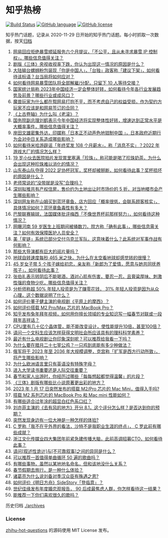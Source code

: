 # 知乎热榜
[![Build Status](https://github.com/ToWeLong/zhihu-hot-questions/workflows/CI/badge.svg)](https://github.com/ToWeLong/zhihu-hot-questions/actions)
[![GitHub language](https://img.shields.io/badge/language-golang-orange.svg)](https://golang.org/)
[![GitHub license](https://img.shields.io/github/license/ToWeLong/zhihu-hot-questions)](https://github.com/ToWeLong/zhihu-hot-questions/blob/main/LICENSE)

知乎热门话题，记录从 2020-11-29 日开始的知乎热门话题。每小时抓取一次数据，按天[归档](./archives)

<!-- BEGIN -->

1. [网易回应拒绝暴雪顺延服务六个月提议，「不公平，且从未寻求暴雪 IP 控制权」，哪些信息值得关注？](https://www.zhihu.com/question/579280712)
1. [剧版《三体》央视收视率下跌，你认为出现这一情况的原因是什么？](https://www.zhihu.com/question/579004187)
1. [大陆输台螺蛳粉包装现「你是中国人」，「台独」政客称「建议下架」，如何看待该标语？台当局将如何应对？](https://www.zhihu.com/question/579032116)
1. [如何看待网易暴雪团队将全部解雇/分配，只留下 10 人等待交接？](https://www.zhihu.com/question/579211961)
1. [国家统计局称 2023年中国经济一定会整体好转，如何看待今年各行业发展趋势及前景？哪些行业或成风口？](https://www.zhihu.com/question/579212171)
1. [魔兽玩家为什么都在帮网易打抱不平，而不考虑自己的权益受损，作为契约方玩家不应该是和网易签订的合同？](https://www.zhihu.com/question/579265241)
1. [《上古卷轴》为什么叫《老滚》？](https://www.zhihu.com/question/32227824)
1. [国务院副总理刘鹤表示今年中国经济将实现整体性好转，增速达到正常水平是大概率事件，哪些信息值得关注？](https://www.zhihu.com/question/579319665)
1. [岸田文雄密集外访，印媒称「日本正不动声色地钳制中国 」，日本政府近期行为会对中日关系造成哪些影响？](https://www.zhihu.com/question/579038621)
1. [如何看待米哈游辟谣「年终奖发 108 个月薪水」，称「消息不实」？2022 年游戏大厂的情况怎么样？](https://www.zhihu.com/question/578259447)
1. [19 岁小伙去医院拍片发现胃里塞满「珍珠」，称可能是喝了珍珠奶茶，为什么会出现这种珍珠难以消化的情况？](https://www.zhihu.com/question/578064076)
1. [山东泰山队夺得 2022 足协杯冠军，奖杯却被掰断，如何看待此事？奖杯损坏的原因是什么？](https://www.zhihu.com/question/579049472)
1. [老师常说的“没带就是没写”合理吗？](https://www.zhihu.com/question/457033055)
1. [深圳拟推共有产权住房，售价约为土地出让时市场价的 5 折，对当地楼市会产生哪些影响？](https://www.zhihu.com/question/579255202)
1. [深圳网友称在山姆买到蓝环章鱼，店方回应「概率很低，会联系顾客核实」，具体情况如何？蓝环章鱼毒性有多大？](https://www.zhihu.com/question/579312606)
1. [巴黎联赛输球，法国媒体批评梅西「不像世界杯前那样努力」，如何看待这种情况？](https://www.zhihu.com/question/579218611)
1. [网曝河南 59 岁医生上班期间被捅数刀，院方称「确有此事」，哪些信息需关注？如何有效保障医护人员安全？](https://www.zhihu.com/question/579220449)
1. [美「星链」系统已部分交付乌克兰军队，这意味着什么？此系统对军事作战有何影响？](https://www.zhihu.com/question/579197103)
1. [那些大导演都有巨大的阅片量吗？](https://www.zhihu.com/question/20678711)
1. [地球自转速度每秒 465 米之快，为什么在太空看地球却感觉转的很慢？](https://www.zhihu.com/question/579214803)
1. [45 岁女子带 5 个孩子嫁给初恋，亲友称「新郎为了爱情，愿意与她共同抚养孩子」，如何看待此事？](https://www.zhihu.com/question/578454784)
1. [张伯礼表示转阴后不能喝酒，酒对心肌有伤害，要忍一忍，且膏粱厚味、刺激性强的食物少吃，哪些信息值得关注？](https://www.zhihu.com/question/579325183)
1. [分析师称超 50% 年轻人投资是为了赚零花钱， 31% 年轻人投资是因为从众心理，这个数据说明了什么？](https://www.zhihu.com/question/578125640)
1. [如何评价董子健主演的电视剧《平原上的摩西》？](https://www.zhihu.com/question/579056332)
1. [如何评价搭载 M2 Pro/Max 芯片的 MacBook Pro？](https://www.zhihu.com/question/579272647)
1. [知乎发布兔年拜年视频，如何用你擅长领域的专业知识写一幅春节对联或一段拜年吉祥话？](https://www.zhihu.com/question/579330611)
1. [CPU里有几十亿个晶体管，能不能改变设计，使性能提升10倍，甚至100倍？](https://www.zhihu.com/question/575728022)
1. [请问一个文科生应该怎样获得文明社会所应该具有的理科科学素养？](https://www.zhihu.com/question/578742528)
1. [最近有什么电视剧让你印象深刻呢？可以推荐给我看一下吗？](https://www.zhihu.com/question/579221488)
1. [为什么要在腊月二十七宰公鸡？一只鸡到底能有多少种做法？](https://www.zhihu.com/question/579021459)
1. [俄军将于 2023 年至 2036 年大规模调整，克宫称「扩军是西方行动所致」，将产生哪些影响？](https://www.zhihu.com/question/579314994)
1. [为什么欧洲语言里只有英语没有特殊字母？](https://www.zhihu.com/question/47269640)
1. [进入大学读书重要还是人际交往重要？](https://www.zhihu.com/question/576575390)
1. [春节和家人出游时，你经历过哪些「每每想起都觉得温馨」的片段？](https://www.zhihu.com/question/578264163)
1. [《三体》剧版有哪些比小说原著更出彩的地方？](https://www.zhihu.com/question/579229554)
1. [2023 年 1 月 17 日突然发布的搭载 M2/Pro 芯片的 Mac Mini，值得入手吗?](https://www.zhihu.com/question/579276267)
1. [搭载 M2 系列芯片的 MacBook Pro 和 Mac mini 性能如何？](https://www.zhihu.com/question/579272111)
1. [有哪些适合过年涂的超显白红色系口红？](https://www.zhihu.com/question/578071150)
1. [刘亦菲主演的《去有风的地方》开分 8.1，这个评分怎么样？是否达到你的预期？](https://www.zhihu.com/question/579027203)
1. [突然发现身边有一位大神是一种怎样的体验?](https://www.zhihu.com/question/66300675)
1. [C 罗称「我不在乎外界的看法，沙特不是我职业生涯的终点」， C 罗此前有哪些成就？](https://www.zhihu.com/question/576646809)
1. [浙江文化传媒业四大集团年前紧急建传播大脑，此前高调招募CTO，如何看待此事？](https://www.zhihu.com/question/579248377)
1. [请问[叙述性诡计]与[不可靠叙事]之间的异同是什么？](https://www.zhihu.com/question/578721633)
1. [可以推荐一首值得单曲循环 50 遍的歌曲吗？](https://www.zhihu.com/question/579335336)
1. [有哪些事物，虽然以某地地名命名，但和该地没什么关系？](https://www.zhihu.com/question/549668121)
1. [春节假期去旅行，是一种什么体验？](https://www.zhihu.com/question/578264177)
1. [诸葛亮为什么说刘备对季汉众臣有殊遇之恩?](https://www.zhihu.com/question/323334938)
1. [如何评价《明日方舟》SideStory「登临意」？](https://www.zhihu.com/question/579265396)
1. [世纪佳缘发布年度婚恋观报告， 90 后成最焦虑人群，你怎样看待这一结果？](https://www.zhihu.com/question/579231954)
1. [能推荐一下你们喜欢很久的歌吗？](https://www.zhihu.com/question/579247760)

<!-- END -->

历史归档 [./archives](./archives)


### License
[zhihu-hot-questions](https://github.com/towelong/zhihu-hot-questions) 的源码使用 MIT License 发布。